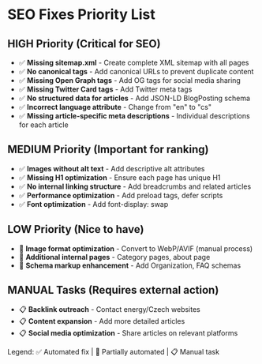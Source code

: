 # SEO Fixes Priority List

## HIGH Priority (Critical for SEO)

- ✅ **Missing sitemap.xml** - Create complete XML sitemap with all pages
- ✅ **No canonical tags** - Add canonical URLs to prevent duplicate content
- ✅ **Missing Open Graph tags** - Add OG tags for social media sharing
- ✅ **Missing Twitter Card tags** - Add Twitter meta tags
- ✅ **No structured data for articles** - Add JSON-LD BlogPosting schema
- ✅ **Incorrect language attribute** - Change from "en" to "cs"
- ✅ **Missing article-specific meta descriptions** - Individual descriptions for each article

## MEDIUM Priority (Important for ranking)

- ✅ **Images without alt text** - Add descriptive alt attributes
- ✅ **Missing H1 optimization** - Ensure each page has unique H1
- ✅ **No internal linking structure** - Add breadcrumbs and related articles
- ✅ **Performance optimization** - Add preload tags, defer scripts
- ✅ **Font optimization** - Add font-display: swap

## LOW Priority (Nice to have)

- 🔄 **Image format optimization** - Convert to WebP/AVIF (manual process)
- 🔄 **Additional internal pages** - Category pages, about page
- 🔄 **Schema markup enhancement** - Add Organization, FAQ schemas

## MANUAL Tasks (Requires external action)

- 📋 **Backlink outreach** - Contact energy/Czech websites
- 📋 **Content expansion** - Add more detailed articles
- 📋 **Social media optimization** - Share articles on relevant platforms

Legend: ✅ Automated fix | 🔄 Partially automated | 📋 Manual task